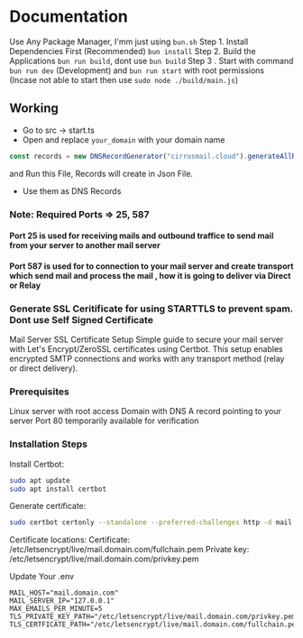 # Documentation
Use Any Package Manager, I'mm just using `bun.sh`
Step 1.  Install Dependencies First (Recommended) `bun install`
Step 2.  Build the Applications `bun run build`, dont use `bun build`
Step 3 . Start with command `bun run dev` (Development) and `bun run start` with root permissions (Incase not able to start then use `sudo node ./build/main.js`)

## Working
- Go to src -> start.ts 
- Open and replace `your_domain` with your domain name
```ts
const records = new DNSRecordGenerator("cirrusmail.cloud").generateAllRecords();
```
and Run this File, Records will create in Json File.
- Use them as DNS Records 
### Note: Required Ports => 25, 587
 #### Port 25 is used for receiving mails and outbound traffice to send mail from your server to another mail server
 #### Port 587 is used for to connection to your mail server and create transport which send mail and process the mail , how it is going to deliver via Direct or Relay

### Generate SSL Ceritificate for using STARTTLS to prevent spam. Dont use Self Signed Certificate
Mail Server SSL Certificate Setup
Simple guide to secure your mail server with Let's Encrypt/ZeroSSL certificates using Certbot. This setup enables encrypted SMTP connections and works with any transport method (relay or direct delivery).

### Prerequisites

Linux server with root access
Domain with DNS A record pointing to your server
Port 80 temporarily available for verification

### Installation Steps

Install Certbot:

```bash
sudo apt update
sudo apt install certbot
```
Generate certificate:
```bash
sudo certbot certonly --standalone --preferred-challenges http -d mail.domain.com
```
Certificate locations:
Certificate: /etc/letsencrypt/live/mail.domain.com/fullchain.pem
Private key: /etc/letsencrypt/live/mail.domain.com/privkey.pem

Update Your .env
```
MAIL_HOST="mail.domain.com"
MAIL_SERVER_IP="127.0.0.1"
MAX_EMAILS_PER_MINUTE=5
TLS_PRIVATE_KEY_PATH="/etc/letsencrypt/live/mail.domain.com/privkey.pem"
TLS_CERTFICATE_PATH="/etc/letsencrypt/live/mail.domain.com/fullchain.pem"
```
